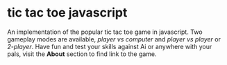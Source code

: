 
<h1>tic tac toe javascript</h1>
<span>An implementation of the popular tic tac toe game in javascript.
 Two gameplay modes are available, <i>player vs computer</i> and <i>player vs player</i> or <i>2-player</i>.
Have fun and test your skills against Ai or anywhere with your pals, visit the <b>About</b> section to find link to the game.
</span>
